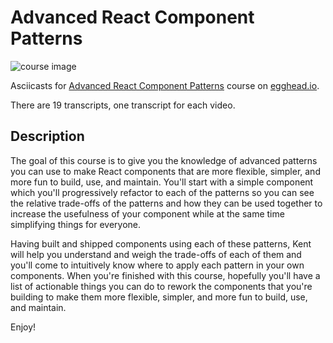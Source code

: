 # Advanced React Component Patterns

![course image](https://d2eip9sf3oo6c2.cloudfront.net/series/square_covers/000/000/166/full/EGH_AdvPatterns.png)

Asciicasts for [Advanced React Component Patterns](https://egghead.io/courses/advanced-react-component-patterns) course on [egghead.io](https://egghead.io/).

There are 19 transcripts, one transcript for each video.

## Description
The goal of this course is to give you the knowledge of advanced patterns you can use to make React components that are more flexible, simpler, and more fun to build, use, and maintain. You'll start with a simple <Toggle /> component which you'll progressively refactor to each of the patterns so you can see the relative trade-offs of the patterns and how they can be used together to increase the usefulness of your component while at the same time simplifying things for everyone.

Having built and shipped components using each of these patterns, Kent will help you understand and weigh the trade-offs of each of them and you'll come to intuitively know where to apply each pattern in your own components. When you're finished with this course, hopefully you'll have a list of actionable things you can do to rework the components that you're building to make them more flexible, simpler, and more fun to build, use, and maintain.

Enjoy!